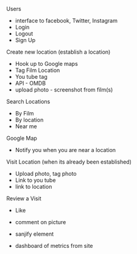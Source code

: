Users
* interface to facebook, Twitter, Instagram
* Login
* Logout
* Sign Up

Create new location (establish a location)
* Hook up to Google maps
* Tag Film Location
* You tube tag
* API - OMDB
* upload photo - screenshot from film(s)

Search Locations
* By Film
* By location
* Near me

Google Map
* Notify you when you are near a location

Visit Location (when its already been established)
* Upload photo, tag photo
* Link to you tube
* link to location

Review a Visit
* Like
* comment on picture

* sanjify element
* dashboard of metrics from site